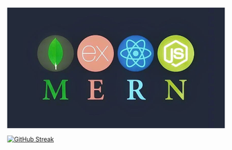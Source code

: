 ![Alt text](https://raw.githubusercontent.com/ashimroyrupok/ashimroyrupok/main/assets/mern-stack.jpg)



[![GitHub Streak](https://github-readme-streak-stats.herokuapp.com?user=ashimroyrupok&theme=java-dark&hide_border=true&date_format=M%20j%5B%2C%20Y%5D)](https://git.io/streak-stats)